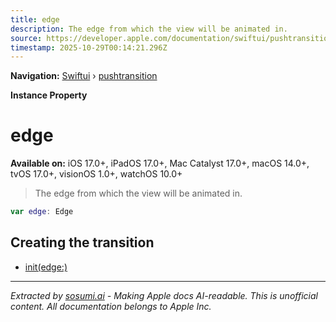 ```yaml
---
title: edge
description: The edge from which the view will be animated in.
source: https://developer.apple.com/documentation/swiftui/pushtransition/edge
timestamp: 2025-10-29T00:14:21.296Z
---
```


**Navigation:** [Swiftui](/documentation/swiftui) › [pushtransition](/documentation/swiftui/pushtransition)

**Instance Property**

# edge

**Available on:** iOS 17.0+, iPadOS 17.0+, Mac Catalyst 17.0+, macOS 14.0+, tvOS 17.0+, visionOS 1.0+, watchOS 10.0+

> The edge from which the view will be animated in.

```swift
var edge: Edge
```

## Creating the transition

- [init(edge:)](/documentation/swiftui/pushtransition/init(edge:))

---

*Extracted by [sosumi.ai](https://sosumi.ai) - Making Apple docs AI-readable.*
*This is unofficial content. All documentation belongs to Apple Inc.*
